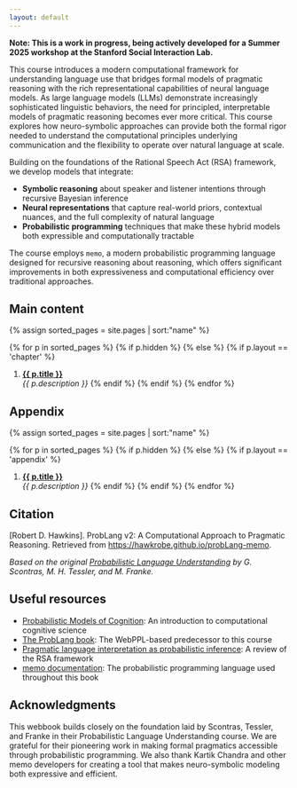 ```yaml
---
layout: default
---
```


**Note: This is a work in progress, being actively developed for a Summer 2025 workshop at the Stanford Social Interaction Lab.**

This course introduces a modern computational framework for understanding language use that bridges formal models of pragmatic reasoning with the rich representational capabilities of neural language models. As large language models (LLMs) demonstrate increasingly sophisticated linguistic behaviors, the need for principled, interpretable models of pragmatic reasoning becomes ever more critical. This course explores how neuro-symbolic approaches can provide both the formal rigor needed to understand the computational principles underlying communication and the flexibility to operate over natural language at scale.

Building on the foundations of the Rational Speech Act (RSA) framework, we develop models that integrate:
- **Symbolic reasoning** about speaker and listener intentions through recursive Bayesian inference
- **Neural representations** that capture real-world priors, contextual nuances, and the full complexity of natural language
- **Probabilistic programming** techniques that make these hybrid models both expressible and computationally tractable

The course employs `memo`, a modern probabilistic programming language designed for recursive reasoning about reasoning, which offers significant improvements in both expressiveness and computational efficiency over traditional approaches.

## Main content

{% assign sorted_pages = site.pages | sort:"name" %}

{% for p in sorted_pages %}
    {% if p.hidden %}
    {% else %}
        {% if p.layout == 'chapter' %}
1. **<a class="chapter-link" href="{{ site.baseurl }}{{ p.url }}">{{ p.title }}</a>**<br>
        <em>{{ p.description }}</em>
        {% endif %}
    {% endif %}
{% endfor %}

## Appendix

{% assign sorted_pages = site.pages | sort:"name" %}

{% for p in sorted_pages %}
    {% if p.hidden %}
    {% else %}
        {% if p.layout == 'appendix' %}
1. **<a class="chapter-link" href="{{ site.baseurl }}{{ p.url }}">{{ p.title }}</a>**<br>
        <em>{{ p.description }}</em>
        {% endif %}
    {% endif %}
{% endfor %}

## Citation

[Robert D. Hawkins]. ProbLang v2: A Computational Approach to Pragmatic Reasoning. Retrieved from https://hawkrobe.github.io/probLang-memo.

*Based on the original [Probabilistic Language Understanding](https://www.problang.org/) by G. Scontras, M. H. Tessler, and M. Franke.*

## Useful resources

- [Probabilistic Models of Cognition](http://probmods.org): An introduction to computational cognitive science
- [The ProbLang book](https://www.problang.org/): The WebPPL-based predecessor to this course
- [Pragmatic language interpretation as probabilistic inference](http://langcog.stanford.edu/papers_new/goodman-2016-underrev.pdf): A review of the RSA framework
- [memo documentation](https://github.com/kach/memo): The probabilistic programming language used throughout this book

## Acknowledgments

This webbook builds closely on the foundation laid by Scontras, Tessler, and Franke in their Probabilistic Language Understanding course. We are grateful for their pioneering work in making formal pragmatics accessible through probabilistic programming. We also thank Kartik Chandra and other memo developers for creating a tool that makes neuro-symbolic modeling both expressive and efficient.